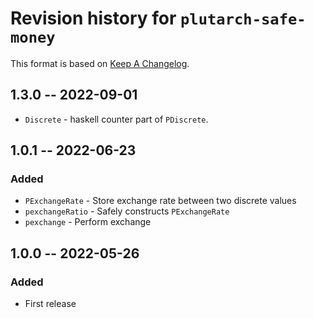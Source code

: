 # Revision history for `plutarch-safe-money`

This format is based on [Keep A Changelog](https://keepachangelog.com/en/1.0.0).

## 1.3.0 -- 2022-09-01

* `Discrete` - haskell counter part of `PDiscrete`.

## 1.0.1 -- 2022-06-23

### Added

* `PExchangeRate` - Store exchange rate between two discrete values
* `pexchangeRatio` - Safely constructs `PExchangeRate`
* `pexchange` - Perform exchange

## 1.0.0 -- 2022-05-26

### Added

* First release
